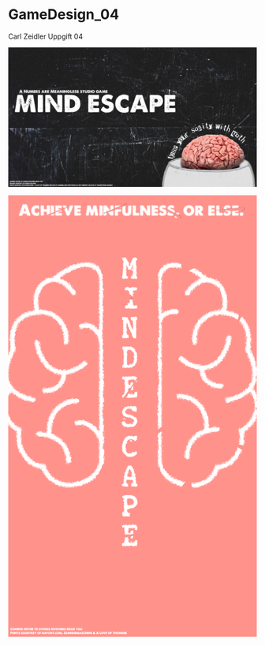 # GameDesign_04
 
Carl Zeidler
Uppgift 04


![A game poster](https://github.com/CarlZeidler/GameDesign_04/blob/main/zeidler_carl_04_MindEscape.png)


![Another game poster](https://github.com/CarlZeidler/GameDesign_04/blob/main/zeidler_carl_04_MindEscape2.png)